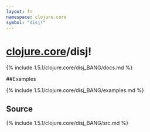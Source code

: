 ```yaml
---
layout: fn
namespace: clojure.core
symbol: "disj!"
---
```


# [clojure.core](../)/disj!

{% include 1.5.1/clojure.core/disj_BANG/docs.md %}

##Examples

{% include 1.5.1/clojure.core/disj_BANG/examples.md %}
## Source
{% include 1.5.1/clojure.core/disj_BANG/src.md %}

